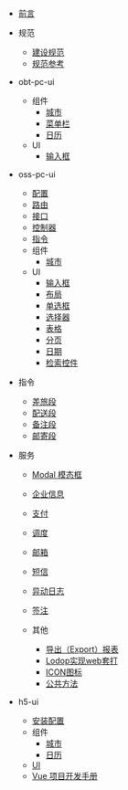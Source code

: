 
- [前言](README.md)

- 规范
    - [建设规范](rules/index.md)
    - [规范参考](rules/url.md)
- obt-pc-ui
    - 组件
        - [城市](obt-pc-ui/components/city.md)
        - [菜单栏](obt-pc-ui/components/nav.md)
        - [日历](obt-pc-ui/components/date.md)
    - UI
        - [输入框](obt-pc-ui/ui/Input.md)

- oss-pc-ui
    - [配置](oss-pc-ui/config.md)
    - [路由](oss-pc-ui/router.md) 
    - [接口](oss-pc-ui/interface.md)
    - [控制器](oss-pc-ui/controller.md)
    - [指令](oss-pc-ui/directive.md)
    - 组件
        - [城市](oss-pc-ui/components/city.md)
    - UI
        - [输入框](oss-pc-ui/ui/Input.md)
        - [布局](oss-pc-ui/ui/Layout.md)
        - [单选框](oss-pc-ui/ui/Radio.md)
        - [选择器](oss-pc-ui/ui/Select.md)
        - [表格](oss-pc-ui/ui/Table.md) 
        - [分页](oss-pc-ui/ui/pagination.md)
        - [日期](oss-pc-ui/ui/date.md)
        - [检索控件](oss-pc-ui/ui/jqselect.md)
        

- 指令
    - [差旅段](oss-pc-ui/directive/travelInfo.md)
    - [配送段](oss-pc-ui/directive/distribution.md)
    - [备注段](oss-pc-ui/directive/remarks.md)
    - [邮寄段](oss-pc-ui/directive/express.md)
- 服务
    - [Modal 模态框](oss-pc-ui/services/Modal.md)
    - [企业信息](oss-pc-ui/services/selectcorp.md)
    - [支付](oss-pc-ui/services/pay.md)
    - [调度](oss-pc-ui/services/dispatch.md)
    - [邮箱](oss-pc-ui/services/email.md)
    - [短信](oss-pc-ui/services/sms.md)
    - [异动日志](oss-pc-ui/services/flipListLog.md)
    - [签注](oss-pc-ui/services/flipNoteList.md)

    - 其他
        - [导出（Export）报表](oss-pc-ui/other/Export.md)
        - [Lodop实现web套打](oss-pc-ui/other/Lodop.md)
        - [ICON图标](oss-pc-ui/other/icon.md)
        - [公共方法](oss-pc-ui/other/utils.md)

- h5-ui
    - [安装配置](h5-ui/config.md)
    - 组件
        - [城市](h5-ui/components/city.md)
        - [日历](h5-ui/components/date.md)
    - [UI](h5-ui/ui/readme.md)
    - [Vue 项目开发手册](h5-ui/vue.md)